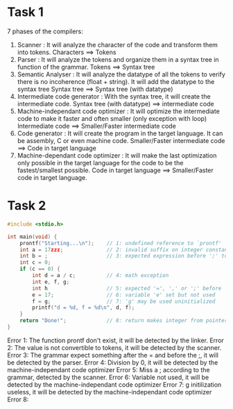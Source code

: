 # Task 1

7 phases of the compilers:

1. Scanner : It will analyze the character of the code and transform them into tokens.
   Characters ==> Tokens
2. Parser : It will analyze the tokens and organize them in a syntax tree in function of the grammar.
   Tokens ==> Syntax tree
3. Semantic Analyser : It will analyze the datatype of all the tokens to verify there is no incoherence (float + string). It will add the datatype to the syntax tree
   Syntax tree ==> Syntax tree (with datatype)
4. Intermediate code generator : With the syntax tree, it will create the intermediate code.
   Syntax tree (with datatype) ==> intermediate code
5. Machine-independant code optimizer : It will optimize the intermediate code to make it faster and often smaller (only exception with loop)
   Intermediate code ==> Smaller/Faster intermediate code
6. Code generator : It will create the program in the target language. It can be assembly, C or even machine code.
   Smaller/Faster intermediate code ==> Code in target language
7. Machine-dependant code optimizer : It will make the last optimization only possible in the target language for the code to be the fastest/smallest possible.
   Code in target language ==> Smaller/Faster code in target language.

# Task 2

```C
#include <stdio.h>

int main(void) {
    prontf("Starting...\n");    // 1: undefined reference to `prontf'
    int a = 17zzz;              // 2: invalid suffix on integer constant
    int b = ;                   // 3: expected expression before ';' token
    int c = 0;
    if (c == 0) {
        int d = a / c;          // 4: math exception
        int e, f, g;
        int h                   // 5: expected '=', ',' or ';' before 'e'
        e = 17;                 // 6: variable 'e' set but not used
        f = g;                  // 7: 'g' may be used uninitialized
        printf("d = %d, f = %d\n", d, f);
    }
    return "Done!";             // 8: return makes integer from pointer
}
```

Error 1: The function prontf don't exist, it will be detected by the linker.
Error 2: The value is not convertible to tokens, it will be detected by the scanner.
Error 3: The grammar expect something after the = and before the ;, it will be detected by the parser.
Error 4: Division by 0, it will be detected by the machine-independant code optimizer
Error 5: Miss a ; according to the grammar, detected by the scanner.
Error 6: Variable not used, it will be detected by the machine-independant code optimizer
Error 7: g initilization useless, it will be detected by the machine-independant code optimizer
Error 8:  
